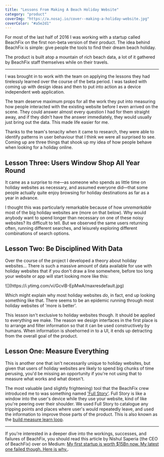 ```yaml
---
title: "Lessons From Making A Beach Holiday Website"
category: "product"
coverImg: "https://a.nosaj.io/cover--making-a-holiday-website.jpg"
coverColor: "#a5e2d1"
---
```


For most of the last half of 2016 I was working with a startup called BeachFix on the first non-beta version of their product. The idea behind BeachFix is simple: give people the tools to find their dream beach holiday.

The product is built atop a mountain of rich beach data, a lot of it gathered by BeachFix staff themselves while on their travels.

---

I was brought in to work with the team on applying the lessons they had tirelessly learned over the course of the beta period. I was tasked with coming up with design ideas and then to put into action as a device independent web application.

The team deserve maximum props for all the work they put into measuring how people interacted with the existing website before I even arrived on the scene. They could answer almost every question I had for them straight away, and if they didn't have the answer immediately, they would usually just bring out the data. This made life easier for me.

Thanks to the team's tenacity when it came to research, they were able to identify patterns in user behaviour that I think we were all surprised to see. Coming up are three things that shook up my idea of how people behave when looking for a holiday online.

## Lesson Three: Users Window Shop All Year Round
It came as a surprise to me—as someone who spends as little time on holiday websites as necessary, and assumed everyone did—that some people actually quite enjoy browsing for holiday destinations as far as a year in advance.

I thought this was particularly remarkable because of how _unremarkable_ most of the big holiday websites are (more on that below). Why would anybody want to spend longer than necessary on one of these noisy websites? Its difficult to tell. But we observed the same users returning often, running different searches, and leisurely exploring different combinations of search options.

## Lesson Two: Be Disciplined With Data
Over the course of the project I developed a theory about holiday websites... There is such a massive amount of data available for use with holiday websites that if you don't draw a line somewhere, before too long your website or app will start looking more like this:

<div>
	![](https://i.ytimg.com/vi/GcvlB-EpMwA/maxresdefault.jpg)
</div>

Which might explain why most holiday websites _do_, in fact, end up looking something like that. There seems to be an epidemic running through most holiday websites of 'more is better'.

This lesson isn't exclusive to holiday websites though. It should be applied to everything we make. The reason we design interfaces in the first place is to arrange and filter information so that it can be used constructively by humans. When information is shoehorned in to a UI, it ends up detracting from the overall goal of the product.


## Lesson One: Measure Everything
This is another one that isn't necessarily unique to holiday websites, but given that users of holiday websites are likely to spend big chunks of time perusing, you'd be missing an opportunity if you're not using that to measure what works and what doesn't.

The most valuable (and slightly frightening) tool that the BeachFix crew introduced me to was something named ['Full Story'](https://fullstory.com). Full Story is like a window into the user's device while they use your website, kind of like you're peering over their shoulder. We used Full Story to catalogue any tripping points and places where user's would repeatedly leave, and used the information to improve those parts of the product. This is also known as the [build measure learn loop](http://theleanstartup.com/principles).

---

If you're interested in a deeper dive into the workings, successes, and failures of BeachFix, you should read this article by Nishul Saperia (the CEO of BeachFix) over on Medium: [My first startup is worth $15Bn now. My latest one failed though. Here is why.](https://medium.com/@nishul1/my-first-startup-is-worth-15bn-now-my-latest-one-failed-though-here-is-why-f8a2fd5e866a#.7ymkipdjf).
